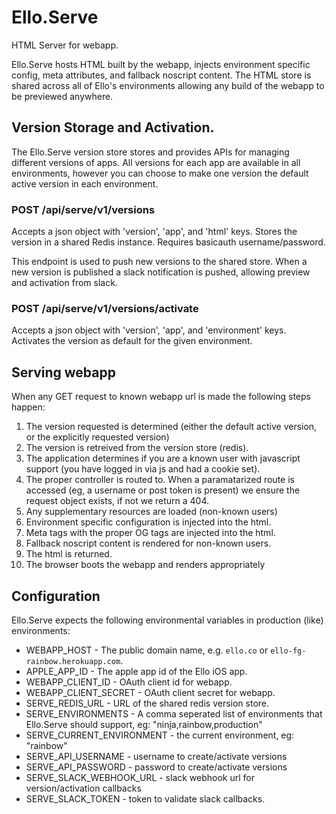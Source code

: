 # Ello.Serve

HTML Server for webapp.

Ello.Serve hosts HTML built by the webapp, injects environment specific config,
meta attributes, and fallback noscript content. The HTML store is shared across
all of Ello's environments allowing any build of the webapp to be previewed
anywhere.

## Version Storage and Activation.

The Ello.Serve version store stores and provides APIs for managing different
versions of apps. All versions for each app are available in all environments,
however you can choose to make one version the default active version in each
environment.

### POST /api/serve/v1/versions

Accepts a json object with 'version', 'app', and 'html' keys. Stores the version
in a shared Redis instance. Requires basicauth username/password.

This endpoint is used to push new versions to the shared store. When a new 
version is published a slack notification is pushed, allowing preview and
activation from slack.

### POST /api/serve/v1/versions/activate

Accepts a json object with 'version', 'app', and 'environment' keys. Activates
the version as default for the given environment.

## Serving webapp

When any GET request to known webapp url is made the following steps happen:

1. The version requested is determined (either the default active version, or the explicitly requested version)
2. The version is retreived from the version store (redis).
3. The application determines if you are a known user with javascript support (you have logged in via js and had a cookie set).
4. The proper controller is routed to. When a paramatarized route is accessed (eg, a username or post token is present) we ensure the request object exists, if not we return a 404.
5. Any supplementary resources are loaded (non-known users)
6. Environment specific configuration is injected into the html.
7. Meta tags with the proper OG tags are injected into the html.
8. Fallback noscript content is rendered for non-known users.
9. The html is returned.
10. The browser boots the webapp and renders appropriately


## Configuration

Ello.Serve expects the following environmental variables in production
(like) environments:

* WEBAPP_HOST - The public domain name, e.g. `ello.co` or
  `ello-fg-rainbow.herokuapp.com`.
* APPLE_APP_ID - The apple app id of the Ello iOS app.
* WEBAPP_CLIENT_ID - OAuth client id for webapp.
* WEBAPP_CLIENT_SECRET - OAuth client secret for webapp.
* SERVE_REDIS_URL - URL of the shared redis version store.
* SERVE_ENVIRONMENTS - A comma seperated list of environments that Ello.Serve should support, eg: "ninja,rainbow,production"
* SERVE_CURRENT_ENVIRONMENT - the current environment, eg: "rainbow"
* SERVE_API_USERNAME - username to create/activate versions
* SERVE_API_PASSWORD - password to create/activate versions
* SERVE_SLACK_WEBHOOK_URL - slack webhook url for version/activation callbacks
* SERVE_SLACK_TOKEN - token to validate slack callbacks.
